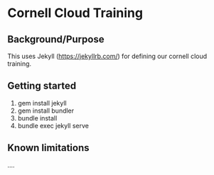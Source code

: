 # Cornell Cloud Training

## Background/Purpose

This uses Jekyll (https://jekyllrb.com/) for defining our cornell cloud training.

## Getting started

1. gem install jekyll
2. gem install bundler 
3. bundle install
4. bundle exec jekyll serve


## Known limitations

....

